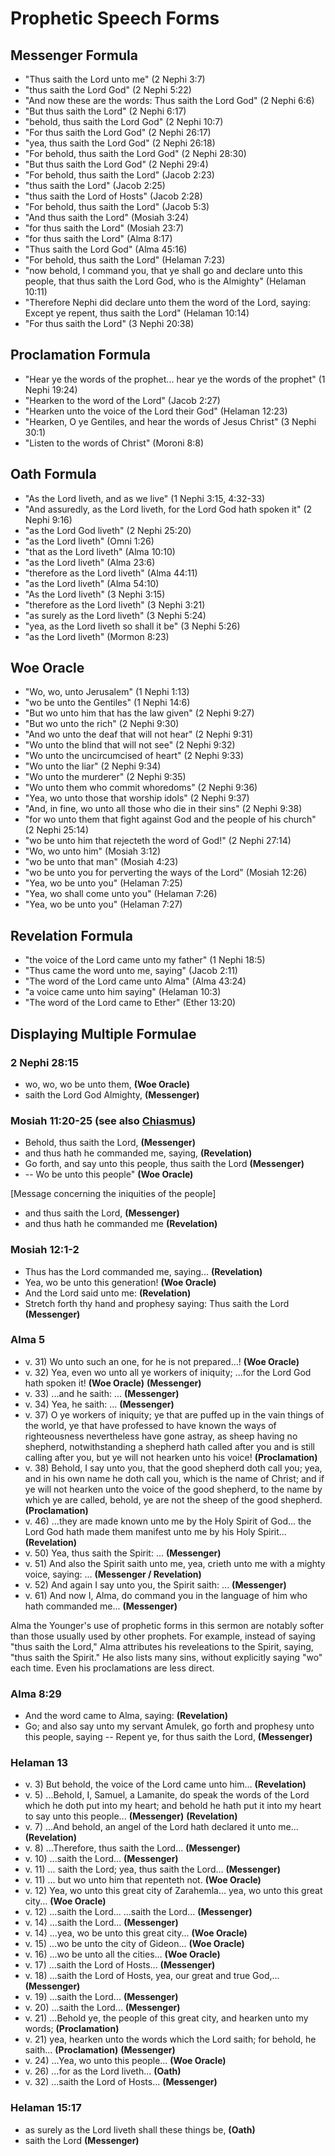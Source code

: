 # Prophetic Speech Forms

## Messenger Formula

*   "Thus saith the Lord unto me" (2 Nephi 3:7)
*   "thus saith the Lord God" (2 Nephi 5:22)
*   "And now these are the words: Thus saith the Lord God" (2 Nephi 6:6)
*   "But thus saith the Lord" (2 Nephi 6:17)
*   "behold, thus saith the Lord God" (2 Nephi 10:7)
*   "For thus saith the Lord God" (2 Nephi 26:17)
*   "yea, thus saith the Lord God" (2 Nephi 26:18)
*   "For behold, thus saith the Lord God" (2 Nephi 28:30)
*   "But thus saith the Lord God" (2 Nephi 29:4)
*   "For behold, thus saith the Lord" (Jacob 2:23)
*   "thus saith the Lord" (Jacob 2:25)
*   "thus saith the Lord of Hosts" (Jacob 2:28)
*   "For behold, thus saith the Lord" (Jacob 5:3)
*   "And thus saith the Lord" (Mosiah 3:24)
*   "for thus saith the Lord" (Mosiah 23:7)
*   "for thus saith the Lord" (Alma 8:17)
*   "Thus saith the Lord God" (Alma 45:16)
*   "For behold, thus saith the Lord" (Helaman 7:23)
*   "now behold, I command you, that ye shall go and declare unto this people,
    that thus saith the Lord God, who is the Almighty" (Helaman 10:11)
*   "Therefore Nephi did declare unto them the word of the Lord, saying:
    Except ye repent, thus saith the Lord" (Helaman 10:14)
*   "For thus saith the Lord" (3 Nephi 20:38)

<!-- TODO: Search "saith the Lord" -->

## Proclamation Formula

*   "Hear ye the words of the prophet... hear ye the words of the prophet" (1 Nephi 19:24)
*   "Hearken to the word of the Lord" (Jacob 2:27)
*   "Hearken unto the voice of the Lord their God" (Helaman 12:23)
*   "Hearken, O ye Gentiles, and hear the words of Jesus Christ" (3 Nephi 30:1)
*   "Listen to the words of Christ" (Moroni 8:8)

<!-- TODO: Search -->

## Oath Formula

*   "As the Lord liveth, and as we live" (1 Nephi 3:15, 4:32-33)
*   "And assuredly, as the Lord liveth, for the Lord God hath spoken it" (2 Nephi 9:16)
*   "as the Lord God liveth" (2 Nephi 25:20)
*   "as the Lord liveth" (Omni 1:26)
*   "that as the Lord liveth" (Alma 10:10)
*   "as the Lord liveth" (Alma 23:6)
*   "therefore as the Lord liveth" (Alma 44:11)
*   "as the Lord liveth" (Alma 54:10)
*   "As the Lord liveth" (3 Nephi 3:15)
*   "therefore as the Lord liveth" (3 Nephi 3:21)
*   "as surely as the Lord liveth" (3 Nephi 5:24)
*   "yea, as the Lord liveth so shall it be" (3 Nephi 5:26)
*   "as the Lord liveth" (Mormon 8:23)

## Woe Oracle

*   "Wo, wo, unto Jerusalem" (1 Nephi 1:13)
*   "wo be unto the Gentiles" (1 Nephi 14:6)
*   "But wo unto him that has the law given" (2 Nephi 9:27)
*   "But wo unto the rich" (2 Nephi 9:30)
*   "And wo unto the deaf that will not hear" (2 Nephi 9:31)
*   "Wo unto the blind that will not see" (2 Nephi 9:32)
*   "Wo unto the uncircumcised of heart" (2 Nephi 9:33)
*   "Wo unto the liar" (2 Nephi 9:34)
*   "Wo unto the murderer" (2 Nephi 9:35)
*   "Wo unto them who commit whoredoms" (2 Nephi 9:36)
*   "Yea, wo unto those that worship idols" (2 Nephi 9:37)
*   "And, in fine, wo unto all those who die in their sins" (2 Nephi 9:38)
*   "for wo unto them that fight against God and the people of his church" (2 Nephi 25:14)
*   "wo be unto him that rejecteth the word of God!" (2 Nephi 27:14)
*   "Wo, wo unto him" (Mosiah 3:12)
*   "wo be unto that man" (Mosiah 4:23)
*   "wo be unto you for perverting the ways of the Lord" (Mosiah 12:26)
*   "Yea, wo be unto you" (Helaman 7:25)
*   "Yea, wo shall come unto you" (Helaman 7:26)
*   "Yea, wo be unto you" (Helaman 7:27)

<!-- TODO: Search "wo", "wo unto", "wo be unto" -->

## Revelation Formula

*   "the voice of the Lord came unto my father" (1 Nephi 18:5)
*   "Thus came the word unto me, saying" (Jacob 2:11)
*   "The word of the Lord came unto Alma" (Alma 43:24)
*   "a voice came unto him saying" (Helaman 10:3)
*   "The word of the Lord came to Ether" (Ether 13:20)

## Displaying Multiple Formulae

### 2 Nephi 28:15

*   wo, wo, wo be unto them, **(Woe Oracle)**
*   saith the Lord God Almighty, **(Messenger)**

### Mosiah 11:20-25 (see also [Chiasmus](chiasmus_short.md#mosiah-1120-25-see-also-prophetic-speech-forms))

*   Behold, thus saith the Lord, **(Messenger)**
*   and thus hath he commanded me, saying, **(Revelation)**
*   Go forth, and say unto this people, thus saith the Lord **(Messenger)**
*   -- Wo be unto this people" **(Woe Oracle)**

[Message concerning the iniquities of the people]

*   and thus saith the Lord, **(Messenger)**
*   and thus hath he commanded me **(Revelation)**

### Mosiah 12:1-2

*   Thus has the Lord commanded me, saying... **(Revelation)**
*   Yea, wo be unto this generation! **(Woe Oracle)**
*   And the Lord said unto me: **(Revelation)**
*   Stretch forth thy hand and prophesy saying: Thus saith the Lord **(Messenger)**

### Alma 5

*   v. 31) Wo unto such an one, for he is not prepared...! **(Woe Oracle)**
*   v. 32) Yea, even wo unto all ye workers of iniquity; ...for the Lord God
           hath spoken it! **(Woe Oracle)** **(Messenger)**
*   v. 33) ...and he saith: ... **(Messenger)**
*   v. 34) Yea, he saith: ... **(Messenger)**
*   v. 37) O ye workers of iniquity; ye that are puffed up in the vain things
    of the world, ye that have professed to have known the ways of righteousness
    nevertheless have gone astray, as sheep having no shepherd, notwithstanding
    a shepherd hath called after you and is still calling after you, but ye
    will not hearken unto his voice! **(Proclamation)**
*   v. 38) Behold, I say unto you, that the good shepherd doth call you; yea,
    and in his own name he doth call you, which is the name of Christ;
    and if ye will not hearken unto the voice of the good shepherd, to the name
    by which ye are called, behold, ye are not the sheep of the good shepherd.
    **(Proclamation)**
*   v. 46) ...they are made known unto me by the Holy Spirit of God...
    the Lord God hath made them manifest unto me by his Holy Spirit... **(Revelation)**
*   v. 50) Yea, thus saith the Spirit: ... **(Messenger)**
*   v. 51) And also the Spirit saith unto me, yea, crieth unto me with a
    mighty voice, saying: ... **(Messenger / Revelation)**
*   v. 52) And again I say unto you, the Spirit saith: ... **(Messenger)**
*   v. 61) And now I, Alma, do command you in the language of him who hath
    commanded me... **(Messenger)**

Alma the Younger's use of prophetic forms in this sermon are notably softer
than those usually used by other prophets. For example, instead of saying "thus
saith the Lord," Alma attributes his reveleations to the Spirit, saying, "thus
saith the Spirit." He also lists many sins, without explicitly saying "wo" each
time. Even his proclamations are less direct.

### Alma 8:29

*   And the word came to Alma, saying: **(Revelation)**
*   Go; and also say unto my servant Amulek, go forth and prophesy unto
    this people, saying -- Repent ye, for thus saith the Lord, **(Messenger)**

### Helaman 13

*   v. 3) But behold, the voice of the Lord came unto him... **(Revelation)**
*   v. 5) ...Behold, I, Samuel, a Lamanite, do speak the words of the Lord which he doth put into my heart; and behold he hath put it into my heart to say unto this people... **(Messenger)** **(Revelation)**
*   v. 7) ...And behold, an angel of the Lord hath declared it unto me... **(Revelation)**
*   v. 8) ...Therefore, thus saith the Lord... **(Messenger)**
*   v. 10) ...saith the Lord... **(Messenger)**
*   v. 11) ... saith the Lord; yea, thus saith the Lord... **(Messenger)**
*   v. 11) ... but wo unto him that repenteth not. **(Woe Oracle)**
*   v. 12) Yea, wo unto this great city of Zarahemla... yea, wo unto this great city... **(Woe Oracle)**
*   v. 12) ...saith the Lord... ...saith the Lord... **(Messenger)**
*   v. 14)  ...saith the Lord... **(Messenger)**
*   v. 14) ...yea, wo be unto this great city... **(Woe Oracle)**
*   v. 15) ...wo be unto the city of Gideon... **(Woe Oracle)**
*   v. 16) ...wo be unto all the cities... **(Woe Oracle)**
*   v. 17) ...saith the Lord of Hosts... **(Messenger)**
*   v. 18) ...saith the Lord of Hosts, yea, our great and true God,... **(Messenger)**
*   v. 19) ...saith the Lord... **(Messenger)**
*   v. 20) ...saith the Lord... **(Messenger)**
*   v. 21) ...Behold ye, the people of this great city, and hearken unto my words; **(Proclamation)**
*   v. 21) yea, hearken unto the words which the Lord saith; for behold, he saith... **(Proclamation)** **(Messenger)**
*   v. 24) ...Yea, wo unto this people... **(Woe Oracle)**
*   v. 26) ...for as the Lord liveth... **(Oath)**
*   v. 32) ...saith the Lord of Hosts... **(Messenger)**

### Helaman 15:17

*   as surely as the Lord liveth shall these things be, **(Oath)**
*   saith the Lord **(Messenger)**
